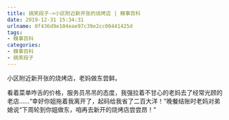 ```yaml
---
title: 搞笑段子->小区附近新开张的烧烤店 | 糗事百科
date: 2019-12-31 15:34:31
urlname: 0f436d9e104eae97c39e2cc00441425d
tags: 
- 糗事百科
categories:
- 糗事百科
- 搞笑段子
---
```

小区附近新开张的烧烤店，老妈做东尝鲜。

看着菜单咋舌的价格，服务员吊吊的态度，我强拉着不甘心的老妈去了经常光顾的老店……“幸好你姐拖着我离开了，起码给我省了二百大洋！”晚餐结账时老妈对弟媳说“下周轮到你姐做东，咱再去新开的烧烤店尝尝昂！”


